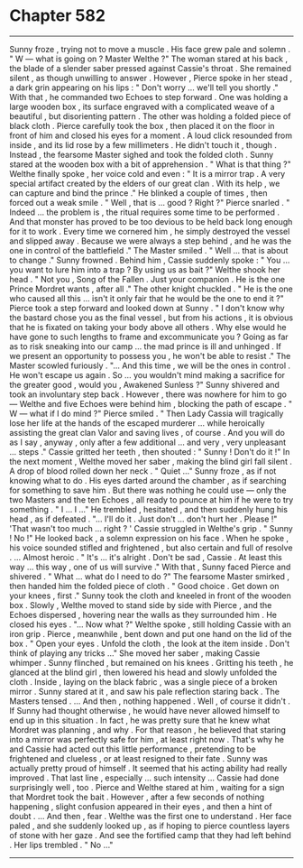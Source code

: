 
# Chapter 582


---

Sunny froze , trying not to move a muscle . His face grew pale and solemn .
" W — what is going on ? Master Welthe ?"
The woman stared at his back , the blade of a slender saber pressed against Cassie's throat . She remained silent , as though unwilling to answer . However , Pierce spoke in her stead , a dark grin appearing on his lips :
" Don't worry … we'll tell you shortly ."
With that , he commanded two Echoes to step forward . One was holding a large wooden box , its surface engraved with a complicated weave of a beautiful , but disorienting pattern . The other was holding a folded piece of black cloth .
Pierce carefully took the box , then placed it on the floor in front of him and closed his eyes for a moment . A loud click resounded from inside , and its lid rose by a few millimeters . He didn't touch it , though .
Instead , the fearsome Master sighed and took the folded cloth .
Sunny stared at the wooden box with a bit of apprehension .
" What is that thing ?"
Welthe finally spoke , her voice cold and even :
" It is a mirror trap . A very special artifact created by the elders of our great clan . With its help , we can capture and bind the prince ."
He blinked a couple of times , then forced out a weak smile .
" Well , that is … good ? Right ?"
Pierce snarled .
" Indeed … the problem is , the ritual requires some time to be performed . And that monster has proved to be too devious to be held back long enough for it to work . Every time we cornered him , he simply destroyed the vessel and slipped away . Because we were always a step behind , and he was the one in control of the battlefield ."
The Master smiled .
" Well … that is about to change ."
Sunny frowned .
Behind him , Cassie suddenly spoke :
" You … you want to lure him into a trap ? By using us as bait ?"
Welthe shook her head .
" Not you , Song of the Fallen . Just your companion . He is the one Prince Mordret wants , after all ."
The other knight chuckled .
" He is the one who caused all this … isn't it only fair that he would be the one to end it ?"
Pierce took a step forward and looked down at Sunny .
" I don't know why the bastard chose you as the final vessel , but from his actions , it is obvious that he is fixated on taking your body above all others . Why else would he have gone to such lengths to frame and excommunicate you ? Going as far as to risk sneaking into our camp … the mad prince is ill and unhinged . If we present an opportunity to possess you , he won't be able to resist ."
The Master scowled furiously .
"... And this time , we will be the ones in control . He won't escape us again . So … you wouldn't mind making a sacrifice for the greater good , would you , Awakened Sunless ?"
Sunny shivered and took an involuntary step back . However , there was nowhere for him to go — Welthe and five Echoes were behind him , blocking the path of escape .
" W — what if I do mind ?"
Pierce smiled .
" Then Lady Cassia will tragically lose her life at the hands of the escaped murderer … while heroically assisting the great clan Valor and saving lives , of course . And you will do as I say , anyway , only after a few additional … and very , very unpleasant … steps ."
Cassie gritted her teeth , then shouted :
" Sunny ! Don't do it !"
In the next moment , Welthe moved her saber , making the blind girl fall silent . A drop of blood rolled down her neck .
" Quiet …"
Sunny froze , as if not knowing what to do . His eyes darted around the chamber , as if searching for something to save him . But there was nothing he could use — only the two Masters and the ten Echoes , all ready to pounce at him if he were to try something .
" I … I …"
He trembled , hesitated , and then suddenly hung his head , as if defeated .
"... I'll do it . Just don't … don't hurt her . Please !"
'That wasn't too much … right ? '
Cassie struggled in Welthe's grip .
" Sunny ! No !"
He looked back , a solemn expression on his face . When he spoke , his voice sounded stifled and frightened , but also certain and full of resolve .
… Almost heroic .
" It's … it's alright . Don't be sad , Cassie . At least this way … this way , one of us will survive ."
With that , Sunny faced Pierce and shivered .
" What … what do I need to do ?"
The fearsome Master smirked , then handed him the folded piece of cloth .
" Good choice . Get down on your knees , first ."
Sunny took the cloth and kneeled in front of the wooden box . Slowly , Welthe moved to stand side by side with Pierce , and the Echoes dispersed , hovering near the walls as they surrounded him .
He closed his eyes .
"... Now what ?"
Welthe spoke , still holding Cassie with an iron grip . Pierce , meanwhile , bent down and put one hand on the lid of the box .
" Open your eyes . Unfold the cloth , the look at the item inside . Don't think of playing any tricks …"
She moved her saber , making Cassie whimper .
Sunny flinched , but remained on his knees . Gritting his teeth , he glanced at the blind girl , then lowered his head and slowly unfolded the cloth .
Inside , laying on the black fabric , was a single piece of a broken mirror .
Sunny stared at it , and saw his pale reflection staring back .
The Masters tensed .
… And then , nothing happened .
Well , of course it didn't .
If Sunny had thought otherwise , he would have never allowed himself to end up in this situation .
In fact , he was pretty sure that he knew what Mordret was planning , and why . For that reason , he believed that staring into a mirror was perfectly safe for him , at least right now .
That's why he and Cassie had acted out this little performance , pretending to be frightened and clueless , or at least resigned to their fate . Sunny was actually pretty proud of himself . It seemed that his acting ability had really improved . That last line , especially … such intensity …
Cassie had done surprisingly well , too .
Pierce and Welthe stared at him , waiting for a sign that Mordret took the bait . However , after a few seconds of nothing happening , slight confusion appeared in their eyes , and then a hint of doubt .
… And then , fear .
Welthe was the first one to understand .
Her face paled , and she suddenly looked up , as if hoping to pierce countless layers of stone with her gaze .
And see the fortified camp that they had left behind .
Her lips trembled .
" No …"

---

